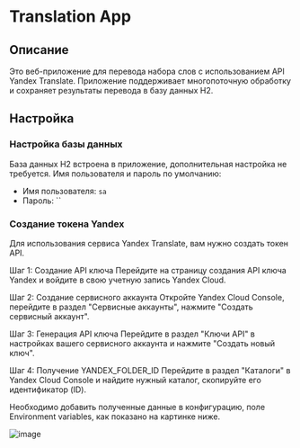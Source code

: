 # Translation App

## Описание
Это веб-приложение для перевода набора слов с использованием API Yandex Translate. Приложение поддерживает многопоточную обработку и сохраняет результаты перевода в базу данных H2.

## Настройка

### Настройка базы данных
База данных H2 встроена в приложение, дополнительная настройка не требуется. Имя пользователя и пароль по умолчанию:
 - Имя пользователя: `sa`
 - Пароль: ``


### Создание токена Yandex
Для использования сервиса Yandex Translate, вам нужно создать токен API.

Шаг 1: Создание API ключа
Перейдите на страницу создания API ключа Yandex и войдите в свою учетную запись Yandex Cloud.

Шаг 2: Создание сервисного аккаунта
Откройте Yandex Cloud Console, перейдите в раздел "Сервисные аккаунты", нажмите "Создать сервисный аккаунт".

Шаг 3: Генерация API ключа
Перейдите в раздел "Ключи API" в настройках вашего сервисного аккаунта и нажмите "Создать новый ключ".

Шаг 4: Получение YANDEX_FOLDER_ID
Перейдите в раздел "Каталоги" в Yandex Cloud Console и найдите нужный каталог, скопируйте его идентификатор (ID).

Необходимо добавить полученные данные в конфигурацию, поле Environment variables, как показано на картинке ниже.

![image](https://github.com/user-attachments/assets/a591c187-fb70-4bf4-b4e4-7840f7dc35d6)



